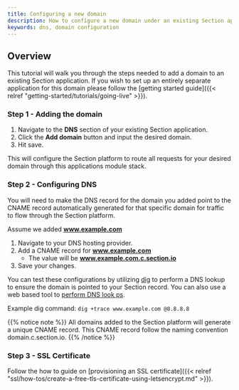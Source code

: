 ```yaml
---
title: Configuring a new domain
description: How to configure a new domain under an existing Section application.
keywords: dns, domain configuration
---
```


## Overview

This tutorial will walk you through the steps needed to add a domain to an existing Section application. If you wish to set up an entirely separate application for this domain please follow the [getting started guide]({{< relref "getting-started/tutorials/going-live" >}}).

### Step 1 - Adding the domain

1. Navigate to the **DNS** section of your existing Section application.
1. Click the **Add domain** button and input the desired domain.
1. Hit save.

This will configure the Section platform to route all requests for your desired domain through this applications module stack.

### Step 2 - Configuring DNS

You will need to make the DNS record for the domain you added point to the CNAME record automatically generated for that specific domain for traffic to flow through the Section platform.

Assume we added **www.example.com**

1. Navigate to your DNS hosting provider.
1. Add a CNAME record for **www.example.com**
    * The value will be **www.example.com.c.section.io**
1. Save your changes.

You can test these configurations by utilizing [dig](https://linux.die.net/man/1/dig) to perform a DNS lookup to ensure the domain is pointed to your Section record. You can also use a web based tool to [perform DNS look ps](https://www.whatsmydns.net/#CNAME/www.example.com).

Example dig command: `dig +trace www.example.com @8.8.8.8`

{{% notice note %}}
All domains added to the Section platform will generate a unique CNAME record. This CNAME record follow the naming convention domain.c.section.io.
{{% /notice %}}

### Step 3 - SSL Certificate

Follow the how to guide on [provisioning an SSL certificate]({{< relref "ssl/how-tos/create-a-free-tls-certificate-using-letsencrypt.md" >}}).

